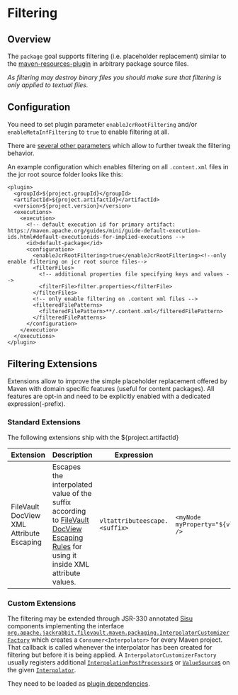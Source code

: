 <!--
   Licensed to the Apache Software Foundation (ASF) under one or more
   contributor license agreements.  See the NOTICE file distributed with
   this work for additional information regarding copyright ownership.
   The ASF licenses this file to You under the Apache License, Version 2.0
   (the "License"); you may not use this file except in compliance with
   the License.  You may obtain a copy of the License at

       http://www.apache.org/licenses/LICENSE-2.0

   Unless required by applicable law or agreed to in writing, software
   distributed under the License is distributed on an "AS IS" BASIS,
   WITHOUT WARRANTIES OR CONDITIONS OF ANY KIND, either express or implied.
   See the License for the specific language governing permissions and
   limitations under the License.
-->

Filtering
===================================================

<!-- MACRO{toc} -->

Overview
--------
The `package` goal supports filtering (i.e. placeholder replacement) similar to the [maven-resources-plugin](https://maven.apache.org/plugins/maven-resources-plugin/examples/filter.html) in arbitrary package source files.

*As filtering may destroy binary files you should make sure that filtering is only applied to textual files.*

Configuration
--------
You need to set plugin parameter `enableJcrRootFiltering` and/or `enableMetaInfFiltering` to `true` to enable filtering at all.

There are [several other parameters](package-mojo.html) which allow to further tweak the filtering behavior.

An example configuration which enables filtering on all `.content.xml` files in the jcr root source folder looks like this:

```
<plugin>
  <groupId>${project.groupId}</groupId>
  <artifactId>${project.artifactId}</artifactId>
  <version>${project.version}</version>
  <executions>
    <execution>
      <!-- default execution id for primary artifact: https://maven.apache.org/guides/mini/guide-default-execution-ids.html#default-executionids-for-implied-executions -->
      <id>default-package</id>
      <configuration>
        <enableJcrRootFiltering>true</enableJcrRootFiltering><!--only enable filtering on jcr root source files-->
        <filterFiles>
          <!-- additional properties file specifying keys and values -->
          <filterFile>filter.properties</filterFile>
        </filterFiles>
        <!-- only enable filtering on .content xml files -->
        <filteredFilePatterns>
          <filteredFilePattern>**/.content.xml</filteredFilePattern>
        </filteredFilePatterns>
      </configuration>
    </execution>
  </executions>
</plugin>
```

Filtering Extensions
-----

Extensions allow to improve the simple placeholder replacement offered by Maven with domain specific features (useful for content packages). All features are opt-in and need to be explicitly enabled with a dedicated expression(-prefix).

### Standard Extensions

The following extensions ship with the ${project.artifactId}

Extension | Description | Expression | Usage Example | Since
--- | --- | --- | --- | ---
FileVault DocView XML Attribute Escaping | Escapes the interpolated value of the suffix according to [FileVault DocView Escaping Rules](https://jackrabbit.apache.org/filevault/docview.html#Escaping) for using it inside XML attribute values. | `vltattributeescape.<suffix>` | `<myNode myProperty="${vltattributeescape.customMavenProperty1}" />` | 1.4.0

### Custom Extensions

The filtering may be extended through JSR-330 annotated [Sisu][sisu] components implementing the interface [`org.apache.jackrabbit.filevault.maven.packaging.InterpolatorCustomizerFactory`](apidocs/org/apache/jackrabbit/filevault/maven/packaging/InterpolatorCustomizerFactory.html) which creates a `Consumer<Interpolator>` for every Maven project. That callback is called whenever the interpolator has been created for filtering but before it is being applied. A `InterpolatorCustomizerFactory` usually registers additional [`InterpolationPostProcessor`s][codehaus-interpolationpostprocessor] or [`ValueSource`s][codehaus-valuesource] on the given [`Interpolator`][codehaus-interpolator].

They need to be loaded as [plugin dependencies](https://maven.apache.org/guides/mini/guide-configuring-plugins.html#Using_the_.3Cdependencies.3E_Tag).

[codehaus-interpolator]: https://codehaus-plexus.github.io/plexus-interpolation/apidocs/org/codehaus/plexus/interpolation/Interpolator.html
[codehaus-valuesource]: https://codehaus-plexus.github.io/plexus-interpolation/apidocs/org/codehaus/plexus/interpolation/ValueSource.html
[codehaus-interpolationpostprocessor]: https://codehaus-plexus.github.io/plexus-interpolation/apidocs/org/codehaus/plexus/interpolation/InterpolationPostProcessor.html
[sisu]: https://eclipse.dev/sisu/org.eclipse.sisu.inject/index.html
